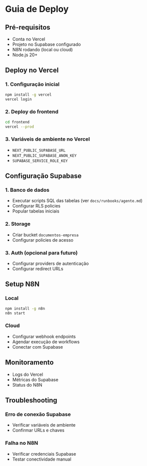 # Guia de Deploy

## Pré-requisitos

- Conta no Vercel
- Projeto no Supabase configurado
- N8N rodando (local ou cloud)
- Node.js 20+

## Deploy no Vercel

### 1. Configuração inicial
```bash
npm install -g vercel
vercel login
```

### 2. Deploy do frontend
```bash
cd frontend
vercel --prod
```

### 3. Variáveis de ambiente no Vercel
- `NEXT_PUBLIC_SUPABASE_URL`
- `NEXT_PUBLIC_SUPABASE_ANON_KEY`
- `SUPABASE_SERVICE_ROLE_KEY`

## Configuração Supabase

### 1. Banco de dados
- Executar scripts SQL das tabelas (ver `docs/runbooks/agente.md`)
- Configurar RLS policies
- Popular tabelas iniciais

### 2. Storage
- Criar bucket `documentos-empresa`
- Configurar policies de acesso

### 3. Auth (opcional para futuro)
- Configurar providers de autenticação
- Configurar redirect URLs

## Setup N8N

### Local
```bash
npm install -g n8n
n8n start
```

### Cloud
- Configurar webhook endpoints
- Agendar execução de workflows
- Conectar com Supabase

## Monitoramento

- Logs do Vercel
- Métricas do Supabase
- Status do N8N

## Troubleshooting

### Erro de conexão Supabase
- Verificar variáveis de ambiente
- Confirmar URLs e chaves

### Falha no N8N
- Verificar credenciais Supabase
- Testar conectividade manual
